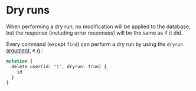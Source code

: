 # Dry runs

When performing a dry run, no modification will be applied to the
database, but the response (including error responses)
will be the same as if it did.

Every command (except `find`) can perform a dry run by using the `dryrun`
[argument](rpc.md#command-and-arguments), e.g.:

```graphql
mutation {
  delete_user(id: "1", dryrun: true) {
    id
  }
}
```
